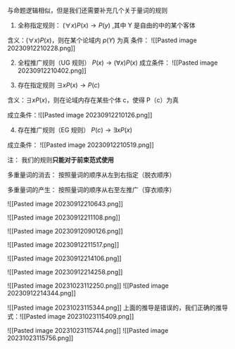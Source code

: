 与命题逻辑相似，但是我们还需要补充几个关于量词的规则

1. 全称指定规则：
$(\forall x)P(x)\to P(y)$
,其中 Y 是自由的中的某个客体

含义：$(\forall x)P(x)$，则在某个论域内 $p(Y)$ 为真
条件：
![[Pasted image 20230912210228.png]]

2. 全程推广规则（UG 规则）
$P(x)\to (\forall x)P(x)$
成立条件：
![[Pasted image 20230912210402.png]]




3. 存在指定规则
$\exists xP(x)\to P(c)$

含义：$\exists xP(x)$，则在论域内存在某些个体 c，使得 P（c）为真

成立条件：![[Pasted image 20230912210126.png]]

4. 存在推广规则（EG 规则）
$P(c)\to \exists xP(x)$

成立条件：
![[Pasted image 20230912210519.png]]


注：
我们的规则**只能对于前束范式使用**

多重量词的消去：
按照量词的顺序从左到右指定（脱衣顺序）

多重量词的产生：
按照量词的顺序从右至左推广（穿衣顺序）

![[Pasted image 20230912210643.png]]

![[Pasted image 20230912211108.png]]

![[Pasted image 20230912090126.png]]

![[Pasted image 20230912211517.png]]


![[Pasted image 20230912214106.png]]

![[Pasted image 20230912214258.png]]

![[Pasted image 20231023112250.png]]
![[Pasted image 20230912214344.png]]

![[Pasted image 20231023115344.png]]
上面的推导是错误的，我们正确的推导式：![[Pasted image 20231023115409.png]]

![[Pasted image 20231023115744.png]]
![[Pasted image 20231023115756.png]]